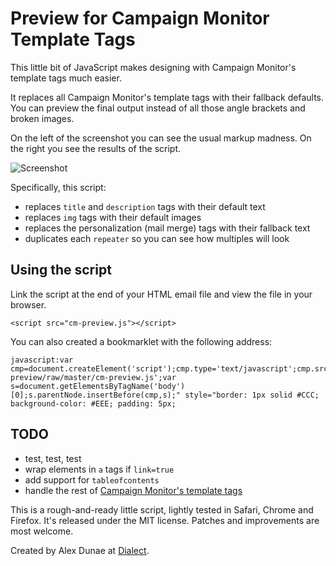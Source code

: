 # Preview for Campaign Monitor Template Tags

This little bit of JavaScript makes designing with Campaign Monitor's template tags much easier.

It replaces all Campaign Monitor's template tags with their fallback defaults.  You can preview the final output instead of all those angle brackets and broken images.

On the left of the screenshot you can see the usual markup madness.  On the right you see the results of the script.

![Screenshot](/alexdunae/cm-preview/raw/master/screenshot.jpg)

Specifically, this script:

* replaces `title` and `description` tags with their default text
* replaces `img` tags with their default images
* replaces the personalization (mail merge) tags with their fallback text
* duplicates each `repeater` so you can see how multiples will look
  
## Using the script

Link the script at the end of your HTML email file and view the file in your browser.

    <script src="cm-preview.js"></script>
  
You can also created a bookmarklet with the following address:

    javascript:var cmp=document.createElement('script');cmp.type='text/javascript';cmp.src='https://github.com/alexdunae/cm-preview/raw/master/cm-preview.js';var s=document.getElementsByTagName('body')[0];s.parentNode.insertBefore(cmp,s);" style="border: 1px solid #CCC; background-color: #EEE; padding: 5px;

## TODO

* test, test, test
* wrap elements in `a` tags if `link=true`
* add support for `tableofcontents`
* handle the rest of [Campaign Monitor's template tags](http://help.campaignmonitor.com/topic.aspx?t=129)

This is a rough-and-ready little script, lightly tested in Safari, Chrome and Firefox.  It's released under the MIT license.  Patches and improvements are most welcome.


Created by Alex Dunae at [Dialect](http://dialect.ca/).
